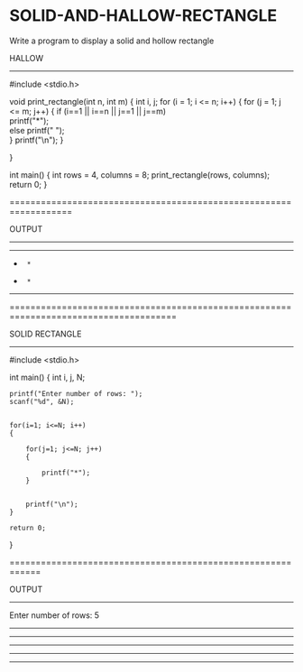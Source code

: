 # SOLID-AND-HALLOW-RECTANGLE
Write a program to display a solid and hollow rectangle

HALLOW 
 
----------

#include <stdio.h>
 

void print_rectangle(int n, int m)
{
    int i, j;
    for (i = 1; i <= n; i++)
    {
        for (j = 1; j <= m; j++)
        {
            if (i==1 || i==n || j==1 || j==m)           
                printf("*");           
            else
                printf(" ");           
        }
        printf("\n");
    }
 
}
 

int main()
{
    int rows = 4, columns = 8;
    print_rectangle(rows, columns);
    return 0;
}

==================================================================

OUTPUT

----------------------------

********
*      *
*      *
********

======================================================================================

SOLID RECTANGLE

-------------

#include <stdio.h>

int main()
{
    int i, j, N;

    
    printf("Enter number of rows: ");
    scanf("%d", &N);

    
    for(i=1; i<=N; i++)
    {
       
        for(j=1; j<=N; j++)
        {
            
            printf("*");
        }
        
        
        printf("\n");
    }

    return 0;
}

============================================================

OUTPUT

------------------------------

Enter number of rows: 5
*****
*****
*****
*****
*****
